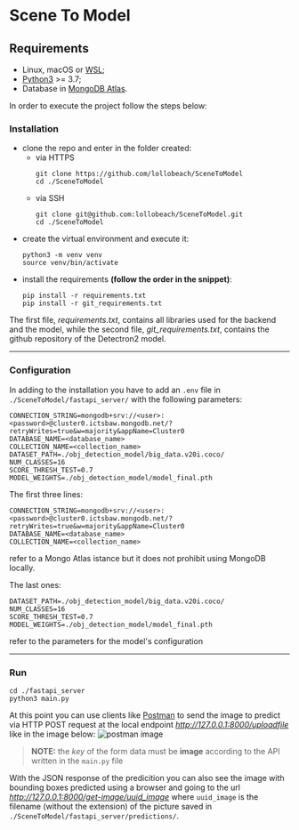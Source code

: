 # Scene To Model

## Requirements
- Linux, macOS or [WSL](https://learn.microsoft.com/en-us/windows/wsl/install);
- [Python3](https://www.python.org/downloads/) >= 3.7;
- Database in [MongoDB Atlas](https://www.mongodb.com/atlas).

In order to execute the project follow the steps below:

### Installation
- clone the repo and enter in the folder created:
  - via HTTPS
    ```
    git clone https://github.com/lollobeach/SceneToModel
    cd ./SceneToModel
    ```
  - via SSH
    ```
    git clone git@github.com:lollobeach/SceneToModel.git
    cd ./SceneToModel
    ```
- create the virtual environment and execute it:
  ```
  python3 -m venv venv
  source venv/bin/activate
  ```
- install the requirements **(follow the order in the snippet)**:
  ```
  pip install -r requirements.txt
  pip install -r git_requirements.txt
  ```
The first file, _requirements.txt_, contains all libraries used for the backend and the model, while the second file, _git_requirements.txt_, contains the github repository of the Detectron2 model.

-----

### Configuration
In adding to the installation you have to add an `.env` file in `./SceneToModel/fastapi_server/` with the following parameters:
```
CONNECTION_STRING=mongodb+srv://<user>:<password>@cluster0.ictsbaw.mongodb.net/?retryWrites=true&w=majority&appName=Cluster0
DATABASE_NAME=<database_name>
COLLECTION_NAME=<collection_name>
DATASET_PATH=./obj_detection_model/big_data.v20i.coco/
NUM_CLASSES=16
SCORE_THRESH_TEST=0.7
MODEL_WEIGHTS=./obj_detection_model/model_final.pth
```

The first three lines:
```
CONNECTION_STRING=mongodb+srv://<user>:<password>@cluster0.ictsbaw.mongodb.net/?retryWrites=true&w=majority&appName=Cluster0
DATABASE_NAME=<database_name>
COLLECTION_NAME=<collection_name>
```
refer to a Mongo Atlas istance but it does not prohibit using MongoDB locally.

The last ones:
```
DATASET_PATH=./obj_detection_model/big_data.v20i.coco/
NUM_CLASSES=16
SCORE_THRESH_TEST=0.7
MODEL_WEIGHTS=./obj_detection_model/model_final.pth
```
refer to the parameters for the model's configuration

-----

### Run
```
cd ./fastapi_server
python3 main.py
```

At this point you can use clients like [Postman](https://www.postman.com/) to send the image to predict via HTTP POST request at the local endpoint *http://127.0.0.1:8000/uploadfile* like in the image below:
![postman image](https://i.postimg.cc/m2MCn6nk/postman.png)

> **NOTE:** the _key_ of the form data must be **image** according to the API written in the `main.py` file

With the JSON response of the predicition you can also see the image with bounding boxes predicted using a browser and going to the url *http://127.0.0.1:8000/get-image/uuid_image* where `uuid_image` is the filename (without the extension) of the picture saved in `./SceneToModel/fastapi_server/predictions/`.
